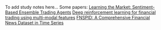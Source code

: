 To add study notes here...
Some papers:
[Learning the Market: Sentiment-Based Ensemble Trading Agents](https://arxiv.org/html/2402.01441v2)
[Deep reinforcement learning for financial trading using multi-modal features](https://www.sciencedirect.com/science/article/pii/S0957417423023515#da1)
[FNSPID: A Comprehensive Financial News Dataset in Time Series](https://arxiv.org/html/2402.06698v1)